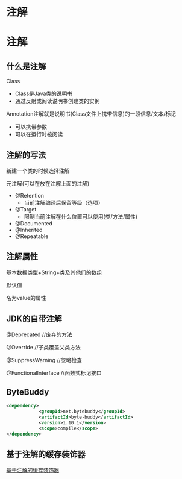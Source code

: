 # 注解


<!--more-->

# 注解

## 什么是注解

Class
- Class是Java类的说明书
- 通过反射或阅读说明书创建类的实例

Annotation注解就是说明书(Class文件上携带信息)的一段信息/文本/标记
- 可以携带参数
- 可以在运行时被阅读

## 注解的写法
新建一个类的时候选择注解

元注解(可以在放在注解上面的注解)
- @Retention
    - 当前注解编译后保留等级（选项）
- @Target
    - 限制当前注解在什么位置可以使用(类/方法/属性) 
- @Documented
- @Inherited
- @Repeatable

## 注解属性
基本数据类型+String+类及其他们的数组

默认值

名为value的属性

## JDK的自带注解
@Deprecated //废弃的方法

@Override //子类覆盖父类方法

@SuppressWarning //忽略检查

@FunctionalInterface //函数式标记接口

## ByteBuddy
```xml
<dependency>
            <groupId>net.bytebuddy</groupId>
            <artifactId>byte-buddy</artifactId>
            <version>1.10.1</version>
            <scope>compile</scope>
</dependency>

```
## 基于注解的缓存装饰器

[基于注解的缓存装饰器](https://github.com/hcsp/annotation-based-cache-decorator/pull/88)

